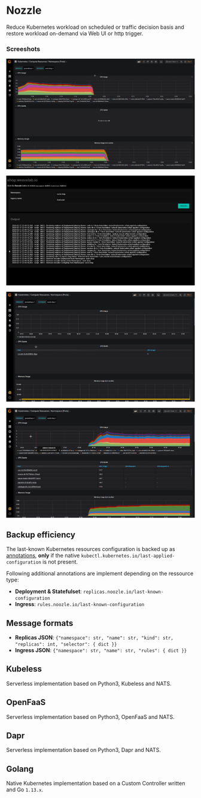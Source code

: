 # Nozzle

Reduce Kubernetes workload on scheduled or traffic decision basis and restore workload on-demand via Web UI or http trigger.

### Screeshots

![Grafana footprint](./docs/img/grafana_downscale.png)

![Rescaler Web UI](./docs/img/rescaler.png)

![Rescaler footprint](./docs/img/grafana_rescaler.png)

![Rescaling footprint](./docs/img/grafana_rescale.png)

## Backup efficiency

The last-known Kubernetes resources configuration is backed up as [annotations](https://kubernetes.io/docs/concepts/overview/working-with-objects/annotations/), **only** if the native `kubectl.kubernetes.io/last-applied-configuration`  is not present.

Following additional annotations are implement depending on the ressource type:

* **Deployment & Statefulset**: `replicas.noozle.io/last-known-configuration`
* **Ingress**: `rules.noozle.io/last-known-configuration`

## Message formats

* **Replicas JSON**: `{"namespace": str, "name": str, "kind": str, "replicas": int, "selector": { dict }}`
* **Ingress JSON**: `{"namespace": str, "name": str, "rules": { dict }}`



## Kubeless

Serverless implementation based on Python3, Kubeless and NATS.

## OpenFaaS

Serverless implementation based on Python3, OpenFaaS and NATS.

## Dapr

Serverless implementation based on Python3, Dapr and NATS.

## Golang

Native Kubernetes implementation based on a Custom Controller written and Go `1.13.x`.
